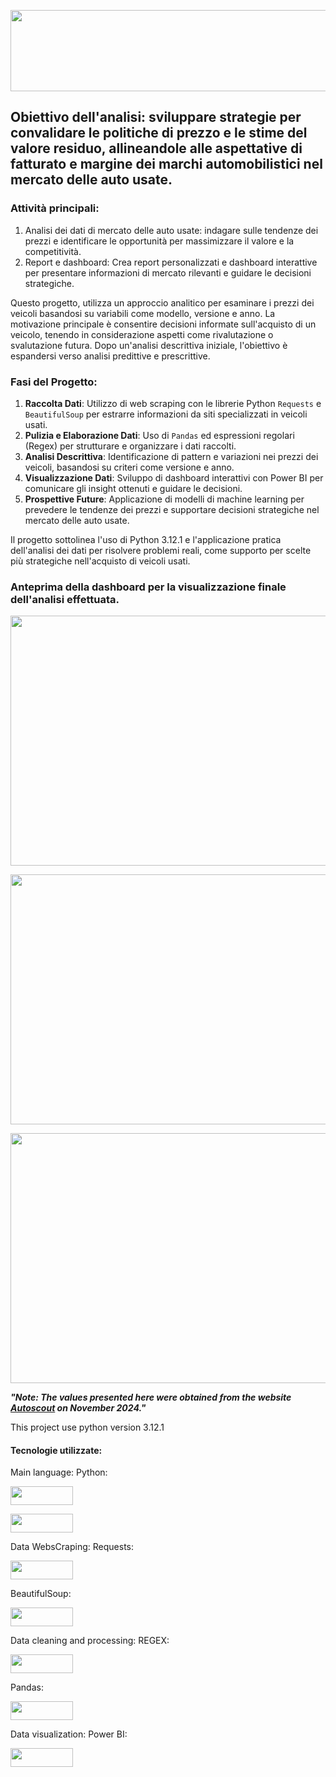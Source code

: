 <p align="center">
  <img width="590" height="130" src="https://github.com/user-attachments/assets/d9d31983-02e2-4d23-a8ec-d494e5fe91e7"
       </p>
  

## Obiettivo dell'analisi: sviluppare strategie per convalidare le politiche di prezzo e le stime del valore residuo, allineandole alle aspettative di fatturato e margine dei marchi automobilistici nel mercato delle auto usate.

### Attività principali:

1. Analisi dei dati di mercato delle auto usate:
indagare sulle tendenze dei prezzi e identificare le opportunità per massimizzare il valore e la competitività.
2. Report e dashboard:
Crea report personalizzati e dashboard interattive per presentare informazioni di mercato rilevanti e guidare le decisioni strategiche.

Questo progetto, utilizza un approccio analitico per esaminare i prezzi dei veicoli basandosi su variabili come modello, versione e anno. La motivazione principale è consentire decisioni informate sull'acquisto di un veicolo, tenendo in considerazione aspetti come rivalutazione o svalutazione futura. Dopo un'analisi descrittiva iniziale, l'obiettivo è espandersi verso analisi predittive e prescrittive.

### Fasi del Progetto:
1. **Raccolta Dati**: Utilizzo di web scraping con le librerie Python `Requests` e `BeautifulSoup` per estrarre informazioni da siti specializzati in veicoli usati.
2. **Pulizia e Elaborazione Dati**: Uso di `Pandas` ed espressioni regolari (Regex) per strutturare e organizzare i dati raccolti.
3. **Analisi Descrittiva**: Identificazione di pattern e variazioni nei prezzi dei veicoli, basandosi su criteri come versione e anno.
4. **Visualizzazione Dati**: Sviluppo di dashboard interattivi con Power BI per comunicare gli insight ottenuti e guidare le decisioni.
5. **Prospettive Future**: Applicazione di modelli di machine learning per prevedere le tendenze dei prezzi e supportare decisioni strategiche nel mercato delle auto usate.

Il progetto sottolinea l'uso di Python 3.12.1 e l'applicazione pratica dell'analisi dei dati per risolvere problemi reali, come supporto per scelte più strategiche nell'acquisto di veicoli usati.

### Anteprima della dashboard per la visualizzazione finale dell'analisi effettuata.
<p align="center">
  <img width="1000" height="400" src="https://github.com/user-attachments/assets/31cc8168-0faf-46d0-befc-6cef93d94442"
       </p>


<p align="center">
  <img width="1000" height="400" src="https://github.com/user-attachments/assets/cc6ac5d2-90c3-4d7f-b57d-5c94820c05c0"
       </p>



<p align="center">
  <img width="1000" height="400" src="https://github.com/user-attachments/assets/fa5f3486-9f81-41df-9d4e-a4f92a3e55db"
       </p>      



  
***"Note: The values presented here were obtained from the website [Autoscout](https://www.autoscout24.com/) on November 2024."***

This project use python version 3.12.1

#### Tecnologie utilizzate:

Main language:
Python:
<p align="left">
	<img width="100" height="30"  src="https://github.com/user-attachments/assets/ef05e827-5b73-491a-9771-bd36f3b0bea5"
	     </p>

<p align="left">
	<img width="100" height="30"  src="https://github.com/user-attachments/assets/c0adf99c-8069-4d6f-a91e-571894e1c73c"
	     </p>

 
Data WebsCraping:
Requests:
<p align="left">
	<img width="100" height="30"  src="https://github.com/user-attachments/assets/6727ed39-f05b-4981-b283-66bc2227add4"
	     </p>

BeautifulSoup:
<p align="left">
	<img width="100" height="30"  src="https://github.com/user-attachments/assets/afbd9632-2618-4ef6-aed6-2af5dffe78ca"
	     </p>


Data cleaning and processing:
REGEX:
<p align="left">
	<img width="100" height="30"  src="https://github.com/user-attachments/assets/938b3b52-a73e-4f32-89bd-cfd7e7b3cf8c"
	     </p>

Pandas:
<p align="left">
	<img width="100" height="30"  src="https://user-images.githubusercontent.com/87772120/159754471-50912611-bc05-4dd6-8e56-5a678c22b7a3.png"
	     </p>

Data visualization:
Power BI:
<p align="left">
	<img width="100" height="30"  src="https://github.com/user-attachments/assets/75091a44-10d8-457c-9986-5f987d73d5ea"
	     </p>
